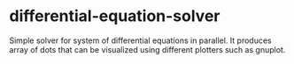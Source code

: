 # differential-equation-solver
Simple solver for system of differential equations in parallel. It produces array of dots that can be visualized using different plotters such as gnuplot.
